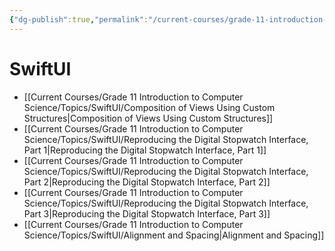 ```yaml
---
{"dg-publish":true,"permalink":"/current-courses/grade-11-introduction-to-computer-science/topics/introduction/","dgHomeLink":false}
---
```


# SwiftUI
- [[Current Courses/Grade 11 Introduction to Computer Science/Topics/SwiftUI/Composition of Views Using Custom Structures\|Composition of Views Using Custom Structures]]
- [[Current Courses/Grade 11 Introduction to Computer Science/Topics/SwiftUI/Reproducing the Digital Stopwatch Interface, Part 1\|Reproducing the Digital Stopwatch Interface, Part 1]]
- [[Current Courses/Grade 11 Introduction to Computer Science/Topics/SwiftUI/Reproducing the Digital Stopwatch Interface, Part 2\|Reproducing the Digital Stopwatch Interface, Part 2]]
- [[Current Courses/Grade 11 Introduction to Computer Science/Topics/SwiftUI/Reproducing the Digital Stopwatch Interface, Part 3\|Reproducing the Digital Stopwatch Interface, Part 3]]
- [[Current Courses/Grade 11 Introduction to Computer Science/Topics/SwiftUI/Alignment and Spacing\|Alignment and Spacing]]